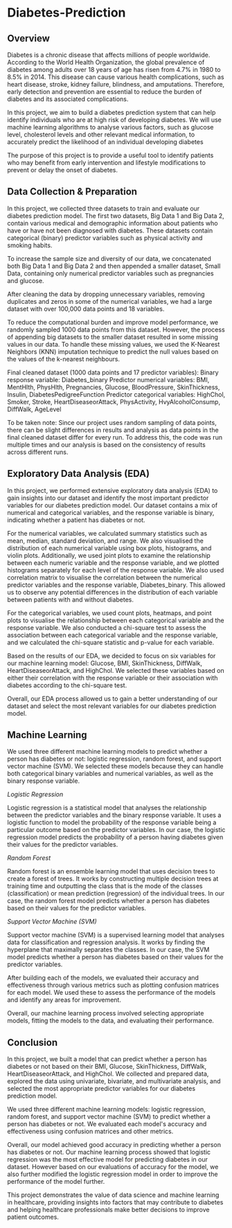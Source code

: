 # Diabetes-Prediction
## Overview

Diabetes is a chronic disease that affects millions of people worldwide. According to the World Health Organization, the global prevalence of diabetes among adults over 18 years of age has risen from 4.7% in 1980 to 8.5% in 2014. This disease can cause various health complications, such as heart disease, stroke, kidney failure, blindness, and amputations. Therefore, early detection and prevention are essential to reduce the burden of diabetes and its associated complications.

In this project, we aim to build a diabetes prediction system that can help identify individuals who are at high risk of developing diabetes. We will use machine learning algorithms to analyse various factors, such as glucose level, cholesterol levels and other relevant medical information, to accurately predict the likelihood of an individual developing diabetes

The purpose of this project is to provide a useful tool to identify patients who may benefit from early intervention and lifestyle modifications to prevent or delay the onset of diabetes. 

## Data Collection & Preparation

In this project, we collected three datasets to train and evaluate our diabetes prediction model. 
The first two datasets, Big Data 1 and Big Data 2, contain various medical and demographic information about patients who have or have not been diagnosed with diabetes. These datasets contain categorical (binary) predictor variables such as physical activity and smoking habits.

To increase the sample size and diversity of our data, we concatenated both Big  Data 1 and Big Data 2 and then appended a smaller dataset, Small Data, containing only numerical predictor variables such as pregnancies and glucose. 

After cleaning the data by dropping unnecessary variables, removing duplicates and zeros in some of the numerical variables, we had a large dataset with over 100,000 data points and 18 variables.

To reduce the computational burden and improve model performance, we randomly sampled 1000 data points from this dataset. However, the process of appending big datasets to the smaller dataset resulted in some missing values in our data. To handle these missing values, we used the K-Nearest Neighbors (KNN) imputation technique to predict the null values based on the values of the k-nearest neighbours.

Final cleaned dataset (1000 data points and 17 predictor variables): 
Binary response variable: Diabetes_binary
Predictor numerical variables: BMI, MentHlth, PhysHlth, Pregnancies, Glucose, BloodPressure, SkinThickness, Insulin, DiabetesPedigreeFunction
Predictor categorical variables: HighChol, Smoker, Stroke, HeartDiseaseorAttack, PhysActivity, HvyAlcoholConsump, DiffWalk, AgeLevel

To be taken note: Since our project uses random sampling of data points, there can be slight differences in results and analysis as data points in the final cleaned dataset differ for every run. To address this, the code was run multiple times and our analysis is based on the consistency of results across different runs.

## Exploratory Data Analysis (EDA)

In this project, we performed extensive exploratory data analysis (EDA) to gain insights into our dataset and identify the most important predictor variables for our diabetes prediction model. Our dataset contains a mix of numerical and categorical variables, and the response variable is binary, indicating whether a patient has diabetes or not.

For the numerical variables, we calculated summary statistics such as mean, median, standard deviation, and range. We also visualised the distribution of each numerical variable using box plots, histograms, and violin plots. Additionally, we used joint plots to examine the relationship between each numeric variable and the response variable, and we plotted histograms separately for each level of the response variable.  We also used correlation matrix to visualise the correlation between the numerical predictor variables and the response variable, Diabetes_binary. This allowed us to observe any potential differences in the distribution of each variable between patients with and without diabetes.

For the categorical variables, we used count plots, heatmaps, and point plots to visualise the relationship between each categorical variable and the response variable. We also conducted a chi-square test to assess the association between each categorical variable and the response variable, and we calculated the chi-square statistic and p-value for each variable.

Based on the results of our EDA, we decided to focus on six variables for our machine learning model: Glucose, BMI, SkinThickness, DiffWalk, HeartDiseaseorAttack, and HighChol. We selected these variables based on either their correlation with the response variable or their association with diabetes according to the chi-square test. 

Overall, our EDA process allowed us to gain a better understanding of our dataset and select the most relevant variables for our diabetes prediction model.

## Machine Learning

We used three different machine learning models to predict whether a person has diabetes or not: logistic regression, random forest, and support vector machine (SVM). We selected these models because they can handle both categorical binary variables and numerical variables, as well as the binary response variable.

*Logistic Regression*

Logistic regression is a statistical model that analyses the relationship between the predictor variables and the binary response variable. It uses a logistic function to model the probability of the response variable being a particular outcome based on the predictor variables. In our case, the logistic regression model predicts the probability of a person having diabetes given their values for the predictor variables.

*Random Forest*

Random forest is an ensemble learning model that uses decision trees to create a forest of trees. It works by constructing multiple decision trees at training time and outputting the class that is the mode of the classes (classification) or mean prediction (regression) of the individual trees. In our case, the random forest model predicts whether a person has diabetes based on their values for the predictor variables.

*Support Vector Machine (SVM)*

Support vector machine (SVM) is a supervised learning model that analyses data for classification and regression analysis. It works by finding the hyperplane that maximally separates the classes. In our case, the SVM model predicts whether a person has diabetes based on their values for the predictor variables.

After building each of the models, we evaluated their accuracy and effectiveness through various metrics such as plotting confusion matrices for each model. We used these to assess the performance of the models and identify any areas for improvement.

Overall, our machine learning process involved selecting appropriate models, fitting the models to the data, and evaluating their performance.

## Conclusion
In this project, we built a model that can predict whether a person has diabetes or not based on their BMI, Glucose, SkinThickness, DiffWalk, HeartDiseaseorAttack, and HighChol. We collected and prepared data, explored the data using univariate, bivariate, and multivariate analysis, and selected the most appropriate predictor variables for our diabetes prediction model.

We used three different machine learning models: logistic regression, random forest, and support vector machine (SVM) to predict whether a person has diabetes or not. We evaluated each model's accuracy and effectiveness using confusion matrices and other metrics.

Overall, our model achieved good accuracy in predicting whether a person has diabetes or not. Our machine learning process showed that logistic regression was the most effective model for predicting diabetes in our dataset. 
However based on our evaluations of accuracy for the model, we also further modified the logistic regression model in order to improve the performance of the model further.

This project demonstrates the value of data science and machine learning in healthcare, providing insights into factors that may contribute to diabetes and helping healthcare professionals make better decisions to improve patient outcomes.
